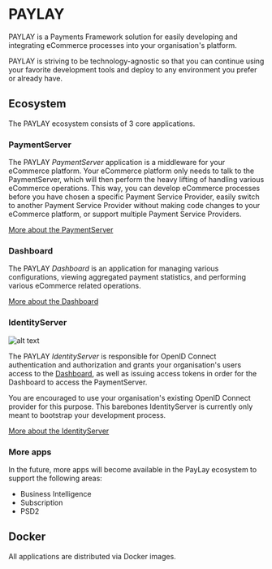 PAYLAY
======
PAYLAY is a Payments Framework solution for easily developing and integrating eCommerce processes into your organisation's platform.

PAYLAY is striving to be technology-agnostic so that you can continue using your favorite development tools and deploy to any environment you prefer or already have.

## Ecosystem
The PAYLAY ecosystem consists of 3 core applications.

### PaymentServer
The PAYLAY _PaymentServer_ application is a middleware for your eCommerce platform. Your eCommerce platform only needs to talk to the PaymentServer, which will then perform the heavy lifting of handling various eCommerce operations. This way, you can develop eCommerce processes before you have chosen a specific Payment Service Provider, easily switch to another Payment Service Provider without making code changes to your eCommerce platform, or support multiple Payment Service Providers.

[More about the PaymentServer](PaymentServer.md)

### Dashboard
The PAYLAY _Dashboard_ is an application for managing various configurations, viewing aggregated payment statistics, and performing various eCommerce related operations.

[More about the Dashboard](Dashboard.md)

### IdentityServer
![alt text](http://wiki.openid.net/f/openid-logo-wordmark.png "OpenID Connect logo")

The PAYLAY _IdentityServer_ is responsible for OpenID Connect authentication and authorization and grants your organisation's users access to the [Dashboard](dashboard.md), as well as issuing access tokens in order for the Dashboard to access the PaymentServer.

You are encouraged to use your organisation's existing OpenID Connect provider for this purpose.
This barebones IdentityServer is currently only meant to bootstrap your development process.

[More about the IdentityServer](IdentityServer.md)

### More apps
In the future, more apps will become available in the PayLay ecosystem to support the following areas:
- Business Intelligence
- Subscription
- PSD2

## Docker
All applications are distributed via Docker images.